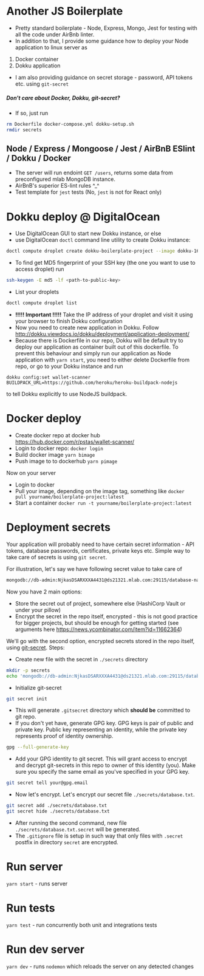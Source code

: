 # Another JS Boilerplate
- Pretty standard boilerplate - Node, Express, Mongo, Jest for testing with all the code under AirBnb linter.
- In addition to that, I provide some guidance how to deploy your Node application to linux server as
1. Docker container
2. Dokku application
- I am also providing guidance on secret storage - password, API tokens etc. using `git-secret`

##### Don't care about Docker, Dokku, git-secret?
- If so, just run
```bash
rm Dockerfile docker-compose.yml dokku-setup.sh
rmdir secrets
```


## Node / Express / Mongoose / Jest / AirBnB ESlint / Dokku / Docker

- The server will run endoint `GET /users`, returns some data from preconfigured mlab MongoDB instance.
- AirBnB's superior ES-lint rules ^_^
- Test template for `jest` tests (No, `jest` is not for React only)

# Dokku deploy @ DigitalOcean
- Use DigitalOcean GUI to start new Dokku instance, or else
- use DigitalOcean `doctl` command line utility to create Dokku instance:
```bash
doctl compute droplet create dokku-boilerplate-project --image dokku-16-04 --region sgp1 --size s-1vcpu-1gb --ssh-keys <SSH key MD5 fingerprint>
``` 
- To find get MD5 fingerprint of your SSH key (the one you want to use to access droplet) run 
```bash
ssh-keygen -E md5 -lf <path-to-public-key>
```
- List your droplets
```bash
doctl compute droplet list
```
- **!!!!! Important !!!!!** Take the IP address of your droplet and visit it using your browser to finish Dokku configuration
- Now you need to create new application in Dokku. Follow http://dokku.viewdocs.io/dokku/deployment/application-deployment/
- Because there is Dockerfile in our repo, Dokku will be default try to deploy our application as container built out of this dockerfile. To prevent this behaviour and simply run our application as Node application with `yarn start`, you need to either delete Dockerfile from repo, or go to your Dokku instance and run 
```
dokku config:set wallet-scanner BUILDPACK_URL=https://github.com/heroku/heroku-buildpack-nodejs
```
to tell Dokku explicitly to use NodeJS buildpack.

# Docker deploy
- Create docker repo at docker hub https://hub.docker.com/r/pstas/wallet-scanner/
- Login to docker repo: `docker login`
- Build docker image `yarn bimage`
- Push image to to dockerhub `yarn pimage`

Now on your server
- Login to docker
- Pull your image, depending on the image tag, something like `docker pull yourname/boilerplate-project:latest`
- Start a container `docker run -t yourname/boilerplate-project:latest`

# Deployment secrets
Your application will probably need to have certain secret information - API tokens, database passwords, certificates, private keys etc. Simple way to take care of secrets is using `git secret`.

For illustration, let's say we have following secret value to take care of
```bash
mongodb://db-admin:NjkasDSARXXXA4431@ds21321.mlab.com:29115/database-name-kay
```
Now you have 2 main options:
- Store the secret out of project, somewhere else (HashiCorp Vault or under your pillow)
- Encrypt the secret in the repo itself, encrypted - this is not good practice for bigger projects, but should be enough for getting started (see arguments here https://news.ycombinator.com/item?id=11662364)

We'll go with the second option, encrypted secrets stored in the repo itself, using [git-secret](http://git-secret.io/).
Steps:
- Create new file with the secret in `./secrets` directory
```bash
mkdir -p secrets
echo 'mongodb://db-admin:NjkasDSARXXXA4431@ds21321.mlab.com:29115/database-name-kay' > ./secrets/database.txt
```
- Initialize git-secret
```bash
git secret init
```
- This will generate `.gitsecret` directory which **should be** committed to git repo.
- If you don't yet have, generate GPG key. GPG keys is pair of public and private key. Public key representing an identity, while the private key represents proof of identity ownership.
```bash
gpg --full-generate-key
```
- Add your GPG identity to git secret. This will grant access to encrypt and decrypt git-secrets in this repo to owner of this identity (you). Make sure you specify the same email as you've specified in your GPG key.
```bash
git secret tell your@gpg.email
```
- Now let's encrypt. Let's encrypt our secret file `./secrets/database.txt`.
```bash
git secret add ./secrets/database.txt
git secret hide ./secrets/database.txt
```
- After running the second command, new file `./secrets/database.txt.secret` will be generated.
- The `.gitignore` file is setup in such way that only files with `.secret` postfix in directory `secret` are encrypted. 


# Run server
`yarn start` - runs server

# Run tests
`yarn test` - run concurrently both unit and integrations tests

# Run dev server
`yarn dev` - runs `nodemon` which reloads the server on any detected changes
